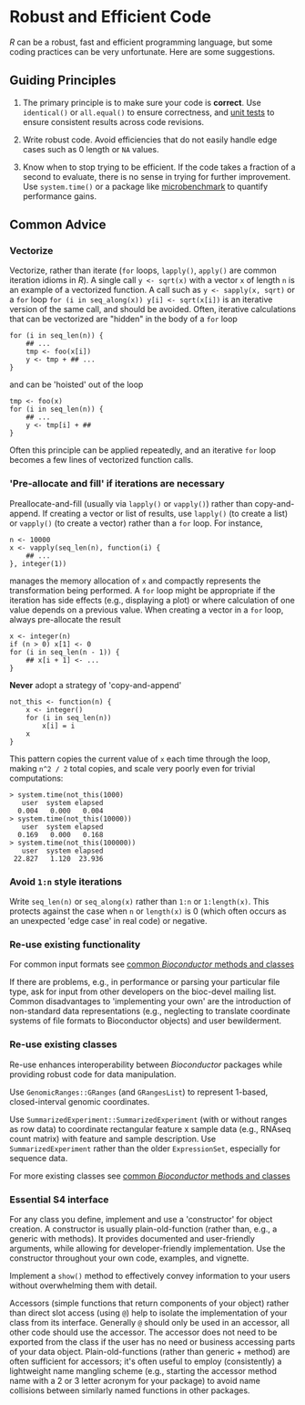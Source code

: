 # Robust and Efficient Code

_R_ can be a robust, fast and efficient programming language, but some
coding practices can be very unfortunate. Here are some suggestions.

## Guiding Principles

1. The primary principle is to make sure your code is **correct**. Use
   `identical()` or `all.equal()` to ensure correctness, and
   [unit tests][] to ensure consistent results across code revisions.

2. Write robust code. Avoid efficiencies that do not easily handle
   edge cases such as 0 length or `NA` values.

3. Know when to stop trying to be efficient. If the code takes a
   fraction of a second to evaluate, there is no sense in trying for
   further improvement. Use `system.time()` or a package like
   [microbenchmark][] to quantify performance gains.

## Common Advice

### Vectorize

Vectorize, rather than iterate (`for` loops, `lapply()`, `apply()` are
common iteration idioms in _R_). A single call `y <- sqrt(x)` with a
vector `x` of length `n` is an example of a vectorized function. A
call such as `y <- sapply(x, sqrt)` or a `for` loop `for (i in
seq_along(x)) y[i] <- sqrt(x[i])` is an iterative version of the same
call, and should be avoided. Often, iterative calculations that can be
vectorized are "hidden" in the body of a `for` loop

    for (i in seq_len(n)) {
        ## ...
        tmp <- foo(x[i])
        y <- tmp + ## ...
    }

and can be 'hoisted' out of the loop

    tmp <- foo(x)
    for (i in seq_len(n)) {
        ## ...
        y <- tmp[i] + ##
    }

Often this principle can be applied repeatedly, and an iterative
`for` loop becomes a few lines of vectorized function calls.

### 'Pre-allocate and fill' if iterations are necessary

Preallocate-and-fill (usually via `lapply()` or `vapply()`) rather
than copy-and-append. If creating a vector or list of results, use
`lapply()` (to create a list) or `vapply()` (to create a vector)
rather than a `for` loop. For instance,

    n <- 10000
    x <- vapply(seq_len(n), function(i) {
        ## ...
    }, integer(1))

manages the memory allocation of `x` and compactly represents the
transformation being performed. A `for` loop might be appropriate if
the iteration has side effects (e.g., displaying a plot) or where
calculation of one value depends on a previous value. When creating a
vector in a `for` loop, always pre-allocate the result

    x <- integer(n)
    if (n > 0) x[1] <- 0
    for (i in seq_len(n - 1)) {
        ## x[i + 1] <- ...
    }

**Never** adopt a strategy of 'copy-and-append'

    not_this <- function(n) {
        x <- integer()
        for (i in seq_len(n))
            x[i] = i
        x
    }

This pattern copies the current value of `x` each time through the
loop, making `n^2 / 2` total copies, and scale very poorly even for
trivial computations:

    > system.time(not_this(1000)
       user  system elapsed 
      0.004   0.000   0.004 
    > system.time(not_this(10000))
       user  system elapsed 
      0.169   0.000   0.168 
    > system.time(not_this(100000))
       user  system elapsed 
     22.827   1.120  23.936 

### Avoid `1:n` style iterations

Write `seq_len(n)` or `seq_along(x)` rather than `1:n` or
`1:length(x)`. This protects against the case when `n` or `length(x)`
is 0 (which often occurs as an unexpected 'edge case' in real code) or
negative.

### Re-use existing functionality

For common input formats see [common _Bioconductor_ methods and classes][]

If there are problems, e.g., in performance or parsing your particular
file type, ask for input from other developers on the bioc-devel
mailing list. Common disadvantages to 'implementing your own' are the
introduction of non-standard data representations (e.g., neglecting to
translate coordinate systems of file formats to Bioconductor objects)
and user bewilderment.

### Re-use existing classes

Re-use enhances interoperability between _Bioconductor_ packages while
providing robust code for data manipulation.

Use `GenomicRanges::GRanges` (and `GRangesList`) to represent 1-based,
closed-interval genomic coordinates.

Use `SummarizedExperiment::SummarizedExperiment` (with or without
ranges as row data) to coordinate rectangular feature x sample data
(e.g., RNAseq count matrix) with feature and sample description. Use
`SummarizedExperiment` rather than the older `ExpressionSet`,
especially for sequence data.

For more existing classes see [common _Bioconductor_ methods and classes][]

### Essential S4 interface

For any class you define, implement and use a 'constructor' for object
creation. A constructor is usually plain-old-function (rather than,
e.g., a generic with methods). It provides documented and
user-friendly arguments, while allowing for developer-friendly
implementation. Use the constructor throughout your own code,
examples, and vignette.

Implement a `show()` method to effectively convey information to your
users without overwhelming them with detail.

Accessors (simple functions that return components of your object)
rather than direct slot access (using `@`) help to isolate the
implementation of your class from its interface. Generally `@` should
only be used in an accessor, all other code should use the
accessor. The accessor does not need to be exported from the class if
the user has no need or business accessing parts of your data
object. Plain-old-functions (rather than generic + method) are often
sufficient for accessors; it's often useful to employ (consistently) a
lightweight name mangling scheme (e.g., starting the accessor method
name with a 2 or 3 letter acronym for your package) to avoid name
collisions between similarly named functions in other packages.

[microbenchmark]: https://cran.r-project.org/web/packages/microbenchmark
[unit tests]: /developers/how-to/unitTesting-guidelines/
[common _Bioconductor_ methods and classes]: /developers/how-to/commonMethodsAndClasses